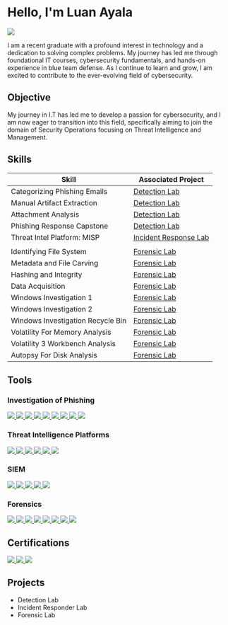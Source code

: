 # Hello, I'm Luan Ayala
<a href="https://linkedin.com"><img src="https://img.shields.io/badge/-LinkedIn-0072b1?&style=for-the-badge&logo=linkedin&logoColor=white"/></a>


I am a recent graduate with a profound interest in technology and a dedication to solving complex problems. My journey has led me through foundational IT courses, cybersecurity fundamentals, and hands-on experience in blue team defense. As I continue to learn and grow, I am excited to contribute to the ever-evolving field of cybersecurity.

## Objective

My journey in I.T has led me to develop a passion for cybersecurity, and I am now eager to transition into this field, specifically aiming to join the domain of Security Operations focusing on Threat Intelligence and Management.

## Skills

| Skill                                         | Associated Project         |
|-----------------------------------------------|----------------------------|
| Categorizing Phishing Emails | <a href="https://drive.google.com/file/d/1G_rqRH-XkeiX6g_qh2I3Vu0MQG7BsDLs/view?usp=sharing">Detection Lab</a>|
| Manual Artifact Extraction | <a href="https://drive.google.com/file/d/1szb_95XFtZkIrvV9ygaShc-K1cbuS5yl/view?usp=sharing">Detection Lab</a>|
| Attachment Analysis| <a href="https://drive.google.com/file/d/1l3v-raFDd-ag8QL7NoTh5DTBmHjH_7Ad/view?usp=sharing">Detection Lab</a>|
| Phishing Response Capstone | <a href="https://drive.google.com/file/d/1Hcugnx-Deb7uVxTCPkOwsgoVgAcdz1fT/view?usp=sharing">Detection Lab</a>|
| Threat Intel Platform: MISP | <a href="https://drive.google.com/file/d/1Bu0xPgkTy1644uuLY1J2XgEgiBMSxhMk/view?usp=sharing">Incident Response Lab
</a>|
| Identifying File System | <a href="https://drive.google.com/file/d/1vDDYc17zmEj9bKoU_K0gmzsyBOMSj2R2/view?usp=sharing">Forensic Lab</a>|
| Metadata and File Carving | <a href="https://drive.google.com/file/d/1B34rF80ziP2ZqOwE88AheFOhp2jwYFWq/view?usp=sharing">Forensic Lab</a>|
| Hashing and Integrity | <a href="https://drive.google.com/file/d/1SLtn_47zT9iUweCGNXqNUX7PBdnM5dwv/view?usp=sharing">Forensic Lab</a>|
| Data Acquisition | <a href="https://drive.google.com/file/d/1fCJ_4v1XiHIuS_rpYshmMbzJrC--bpcH/view?usp=sharing">Forensic Lab</a>|
| Windows Investigation 1 | <a href="https://drive.google.com/file/d/1JMIUypuZ7-frFE8B7Taot-gL9v8Ds2Xz/view?usp=sharing">Forensic Lab</a>|
| Windows Investigation 2 | <a href="https://drive.google.com/file/d/12WDEV7F2yr5T8mSr3AoxlusbuoUTkgbS/view?usp=sharing">Forensic Lab</a>|
| Windows Investigation Recycle Bin | <a href="https://drive.google.com/file/d/1BCnnCqZKBW0ftJvsUNmhGOq22yxHVi1P/view?usp=sharing">Forensic Lab</a>|
| Volatility For Memory Analysis | <a href="https://drive.google.com/file/d/1wZUkzN3EiSRZr2OkBPfa9lsCmPPDUJHF/view?usp=sharing">Forensic Lab</a>|
| Volatility 3 Workbench Analysis | <a href="https://drive.google.com/file/d/1VOn4SBVnq6fOaeTTNPyn-iXxOHP4sGt3/view?usp=sharing">Forensic Lab</a>|
| Autopsy For Disk Analysis | <a href="https://drive.google.com/file/d/1KQW_6EdjCdVI-v0ppIRlXhm7G8-_PBou/view?usp=sharing">Forensic Lab</a>|


## Tools

### Investigation of Phishing
<div>
    <a href="https://mxtoolbox.com" class="no-underline">
        <img src="https://img.shields.io/badge/-MxTools-C57A31?&style=for-the-badge&logo=MxTools&logoColor=white"/>
    </a>
    <a href="https://whois.domaintools.com">
        <img src="https://img.shields.io/badge/-Whois-262B36?&style=for-the-badge&logo=Suricata&logoColor=white"/>
    </a>
    <a href="https://www.virustotal.com">
        <img src="https://img.shields.io/badge/-Virustotal-0B4DDA?&style=for-the-badge&logo=Suricata&logoColor=white"/>
    </a>
    <a href="https://talosintelligence.com">
        <img src="https://img.shields.io/badge/-Talos Intelligence-2E3135?&style=for-the-badge&logo=Suricata&logoColor=white"/>
    </a>
    </a>
    <a href="https://urlhaus.abuse.ch/">
        <img src="https://img.shields.io/badge/-URLhaus-A20300?&style=for-the-badge&logo=URLhaus&logoColor=white"/>
    </a>
    </a>
    <a href="https://www.url2png.com/">
        <img src="https://img.shields.io/badge/-Url2png-434A53?&style=for-the-badge&logo=Suricata&logoColor=white"/>
    </a>
    </a>
    <a href="https://app.phishtool.com/submit">
        <img src="https://img.shields.io/badge/-Phishtool-162A48?&style=for-the-badge&logo=Phishtool&logoColor=white"/>
    </a>
    </a>
    <a href="https://www.phishtank.com/index.php">
        <img src="https://img.shields.io/badge/-Phishtank-1579B2?&style=for-the-badge&logo=Phishtank&logoColor=white"/>
    </a>
    </a>
    <a href="https://gchq.github.io/CyberChef">
        <img src="https://img.shields.io/badge/-CyberChef-FFFFFF?&style=for-the-badge&logo=CyberChef&logoColor=white"/>
    </a>
    </a>
</div>

### Threat Intelligence Platforms
<div>
    <a href="https://www.misp-project.org/">
        <img src="https://img.shields.io/badge/-MISP-19AAE3?&style=for-the-badge&logo=MISP&logoColor=white"/>
    </a>
    <a href="https://www.anomali.com/">
        <img src="https://img.shields.io/badge/-Anomali-18559C?&style=for-the-badge&logo=Anomali&logoColor=Blue"/>
    </a>
    <a href="https://www.threatq.com/threat-intelligence-platform/">
        <img src="https://img.shields.io/badge/-Threat Quotient-3372AC?&style=for-the-badge&logo=Threat Quotient&logoColor=white"/>
    </a>
    <a href="https://www.dtexsystems.com/">
        <img src="https://img.shields.io/badge/-dtexsystems-A3A3A3?&style=for-the-badge&logo=dtexsystems&logoColor=Gray"/>
    </a>
    <a href="https://talosintelligence.com/">
        <img src="https://img.shields.io/badge/-Cisco Talos-000000?&style=for-the-badge&logo=-Cisco Talos&logoColor=white"/>
    </a>
    <a href="https://virusshare.com/">
        <img src="https://img.shields.io/badge/-virus share-FFFFFF?&style=for-the-badge&logo=virusshare&logoColor=Gray"/>
    </a>
</div>

### SIEM
<div>
    <a href="https://azure.microsoft.com/pt-br/products/microsoft-sentinel">
        <img src="https://img.shields.io/badge/-Microsoft_Sentinel-0078D4?&style=for-the-badge&logo=Microsoft&logoColor=white" />
    </a>
    <a href="https://www.splunk.com/en_us/training/free-courses/overview.html">
        <img src="https://img.shields.io/badge/-Splunk-000000?&style=for-the-badge&logo=Splunk&logoColor=white" />
    </a>
    <a href="https://graylog.org/">
        <img src="https://img.shields.io/badge/-graylog-F7743B?&style=for-the-badge&logo=graylog&logoColor=Orange"/>
    </a>
    <a href="https://www.microfocus.com/en-us/cyberres/secops/arcsight-esm">
        <img src="https://img.shields.io/badge/-microfocus-3366FF?&style=for-the-badge&logo=microfocus&logoColor=Blue"/>
    </a>
    </a>
    <a href="https://logrhythm.com/">
        <img src="https://img.shields.io/badge/-logrhythm-8559D5?&style=for-the-badge&logo=logrhythm&logoColor=Purple"/>
    </a>
</div>

### Forensics
<div>
    <a href="https://www.exterro.com/digital-forensics-software/ftk-imager">
        <img src="https://img.shields.io/badge/-FTK Imager-000000?&style=for-the-badge&logo=ftk-imager&logoColor=white" />
    </a>
    <a href="https://www.kroll.com/en/insights/publications/cyber/kroll-artifact-parser-extractor-kape">
        <img src="https://img.shields.io/badge/-KAPE-A8DFFA?&style=for-the-badge&logo=kape&logoColor=white" />
    </a>
    <a href="https://www.foxtonforensics.com/browser-history-capturer/">
        <img src="https://img.shields.io/badge/-Browser History Capturer-262E45?&style=for-the-badge&logo=browser&logoColor=Blue"/>
    </a>
    <a href="https://www.foxtonforensics.com/browser-history-viewer/">
        <img src="https://img.shields.io/badge/-Browser History Viewer-262E45?&style=for-the-badge&logo=browser-history-viewer&logoColor=Blue"/>
    </a>
    </a>
    <a href="https://www.autopsy.com/download/">
        <img src="https://img.shields.io/badge/-autopsy-ffffff?&style=for-the-badge&logo=autopsy&logoColor=Purple"/>
    </a>
    <a href="https://exiftool.org/">
        <img src="https://img.shields.io/badge/-exiftool-0D1117?&style=for-the-badge&logo=exiftool&logoColor=Purple"/>
    </a>
    <a href="https://github.com/machn1k/Scalpel-2.0">
        <img src="https://img.shields.io/badge/-Scalpel-222222?&style=for-the-badge&logo=Scalpel&logoColor=gray"/>
    </a>
    </a>
    <a href="https://www.osforensics.com/tools/volatility-workbench.html">
        <img src="https://img.shields.io/badge/-Volatility Workbench-246EB9?&style=for-the-badge&logo=volatility-workbench&logoColor=gray"/>
    </a>
</div>

## Certifications
<div>
<a href="https://drive.google.com/file/d/1JGhWuPLxAEDpj1axCt8hPKC2ITBDzbKg/view?usp=sharing">
    <img src="https://img.shields.io/badge/-Udemy-ffffff?&style=for-the-badge&logo=Udemy&logoColor=Purple" />
<a href="https://drive.google.com/file/d/1DJHJUO5l_-ADEch17r7I24PwGVhfwEEp/view?usp=sharing">
    <img src="https://img.shields.io/badge/-Coursera-00419E?&style=for-the-badge&logo=Coursera=white" />
</a>
<a href="https://drive.google.com/file/d/1KBVB0jgIgGvL1MU1apYNdGuDSr4ioR4g/view?usp=sharing">
    <img src="https://img.shields.io/badge/-Security Blue Team-0E1342?&style=for-the-badge&logo=securityblue&logoColor=Blue" />
</a>
</div>

## Projects
- Detection Lab
- Incident Responder Lab
- Forensic Lab
